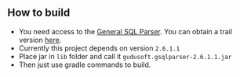 
## How to build
- You need access to the [General SQL Parser](https://www.sqlparser.com/).
  You can obtain a trail version [here](https://www.sqlparser.com/download.php).
- Currently this project depends on version `2.6.1.1`
- Place jar in `lib` folder and call it `gudusoft.gsqlparser-2.6.1.1.jar`
- Then just use gradle commands to build.
